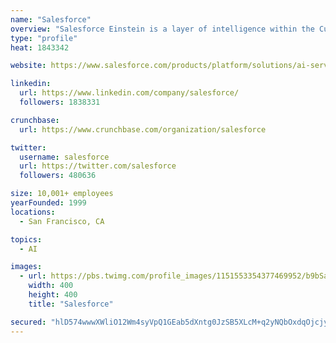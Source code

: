 ```yaml
---
name: "Salesforce"
overview: "Salesforce Einstein is a layer of intelligence within the Customer 360 Platform that brings powerful AI technologies to everyone, right where they work. And with the Einstein Platform, admins and developers have a rich set of platform services to build smarter apps and customize AI for their businesses."
type: "profile"
heat: 1843342

website: https://www.salesforce.com/products/platform/solutions/ai-services/

linkedin:
  url: https://www.linkedin.com/company/salesforce/
  followers: 1838331

crunchbase:
  url: https://www.crunchbase.com/organization/salesforce

twitter:
  username: salesforce
  url: https://twitter.com/salesforce
  followers: 480636

size: 10,001+ employees
yearFounded: 1999
locations:
  - San Francisco, CA

topics:
  - AI

images:
  - url: https://pbs.twimg.com/profile_images/1151553354377469952/b9bSaSr5_400x400.jpg
    width: 400
    height: 400
    title: "Salesforce"

secured: "hlD574wwwXWliO12Wm4syVpQ1GEab5dXntg0JzSB5XLcM+q2yNQbOxdqOjcjy3i4dpsg1fjIUCNitCCK8wOt1zEAcMAOIP16kia7ECRNXXuF42yCCwAx9M6VzPcOxBQvnXjHXalUhsnoeks/JvKm9GBY0K/9/Iy5PeU/YeVdZCgH+DYYlrFfXaJy0M0+MaysR0uvpxDhibYdz+FqA5z+yi9hXGB7wKjlhOFRbEGFvcywo90J11eaLZavBCbiM393v4P2koPJzBf/77ARkVFJe+aR+AX1YENGqbTIKfmy5qtssaBxg3MtA5JwiWaVSLN3;HkuJTvMqnHBmxzw2XAu/wQ=="
---
```


